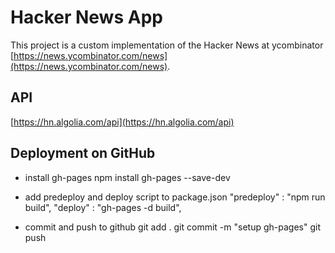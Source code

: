 # Hacker News App

This project is a custom implementation of the Hacker News at ycombinator [https://news.ycombinator.com/news](https://news.ycombinator.com/news).

## API

[https://hn.algolia.com/api](https://hn.algolia.com/api)

## Deployment on GitHub

- install gh-pages
  npm install gh-pages --save-dev

- add predeploy and deploy script to package.json
  "predeploy" : "npm run build",
  "deploy" : "gh-pages -d build",

- commit and push to github
  git add .
  git commit -m "setup gh-pages"
  git push
